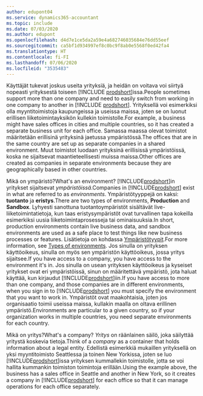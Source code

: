 ```yaml
---
author: edupont04
ms.service: dynamics365-accountant
ms.topic: include
ms.date: 07/03/2020
ms.author: edupont
ms.openlocfilehash: d4d7e1ce5da2a59e4a682746035684e76dd55eef
ms.sourcegitcommit: ca5bf1d934997ef8c0bc9f8ab0e5568f0ed42fa4
ms.translationtype: HT
ms.contentlocale: fi-FI
ms.lasthandoff: 07/06/2020
ms.locfileid: "3535483"
---
```

<span data-ttu-id="d0d17-101">Käyttäjät tukevat joskus useita yrityksiä, ja heidän on voitava voi siirtyä nopeasti yrityksestä toiseen [!INCLUDE [prodshort](prodshort.md)]issa.</span><span class="sxs-lookup"><span data-stu-id="d0d17-101">People sometimes support more than one company and need to easily switch from working in one company to another in [!INCLUDE [prodshort](prodshort.md)].</span></span> <span data-ttu-id="d0d17-102">Yrityksellä voi esimerkiksi olla myyntitoimistoja kaupungeissa ja useissa maissa, joten se on luonut erillisen liiketoimintayksikön kullekin toimistolle.</span><span class="sxs-lookup"><span data-stu-id="d0d17-102">For example, a business might have sales offices in cities and multiple countries, so it has created a separate business unit for each office.</span></span> <span data-ttu-id="d0d17-103">Samassa maassa olevat toimistot määritetään erillisinä yrityksinä jaetussa ympäristössä.</span><span class="sxs-lookup"><span data-stu-id="d0d17-103">The offices that are in the same country are set up as separate companies in a shared environment.</span></span> <span data-ttu-id="d0d17-104">Muut toimistot luodaan yrityksinä erillisissä ympäristöissä, koska ne sijaitsevat maantieteellisesti muissa maissa.</span><span class="sxs-lookup"><span data-stu-id="d0d17-104">Other offices are created as companies in separate environments because they are geographically based in other countries.</span></span>  

<span data-ttu-id="d0d17-105">Mikä on ympäristö?</span><span class="sxs-lookup"><span data-stu-id="d0d17-105">What's an environment?</span></span> <span data-ttu-id="d0d17-106">[!INCLUDE[prodshort](prodshort.md)]in yritykset sijaitsevat *ympäristöissä*.</span><span class="sxs-lookup"><span data-stu-id="d0d17-106">Companies in [!INCLUDE[prodshort](prodshort.md)] exist in what are referred to as *environments*.</span></span> <span data-ttu-id="d0d17-107">Ympäristötyyppejä on kaksi: **tuotanto** ja **eristys**.</span><span class="sxs-lookup"><span data-stu-id="d0d17-107">There are two types of environments, **Production** and **Sandbox**.</span></span> <span data-ttu-id="d0d17-108">Lyhyesti sanottuna tuotantoympäristöt sisältävät live-liiketoimintatietoja, kun taas eristysympäristöt ovat turvallinen tapa kokeilla esimerkiksi uusia liiketoimintaprosesseja tai ominaisuuksia.</span><span class="sxs-lookup"><span data-stu-id="d0d17-108">In short, production environments contain live business data, and sandbox environments are used as a safe place to test things like new business processes or features.</span></span> <span data-ttu-id="d0d17-109">Lisätietoja on kohdassa [Ympäristötyypit](/dynamics365/business-central/dev-itpro/administration/tenant-admin-center-environments#types-of-environments).</span><span class="sxs-lookup"><span data-stu-id="d0d17-109">For more information, see [Types of environments](/dynamics365/business-central/dev-itpro/administration/tenant-admin-center-environments#types-of-environments).</span></span> <span data-ttu-id="d0d17-110">Jos sinulla on yrityksen käyttöoikeus, sinulla on myös sen ympäristön käyttöoikeus, jossa yritys sijaitsee.</span><span class="sxs-lookup"><span data-stu-id="d0d17-110">If you have access to a company, you have access to the environment it's in.</span></span> <span data-ttu-id="d0d17-111">Jos sinulla on usean yrityksen käyttöoikeus ja kyseiset yritykset ovat eri ympäristöissä, sinun on määritettävä ympäristö, jota haluat käyttää, kun kirjaudut [!INCLUDE[prodshort](prodshort.md)]iin.</span><span class="sxs-lookup"><span data-stu-id="d0d17-111">If you have access to more than one company, and those companies are in different environments, when you sign in to [!INCLUDE[prodshort](prodshort.md)] you must specify the environment that you want to work in.</span></span> <span data-ttu-id="d0d17-112">Ympäristöt ovat maakohtaisia, joten jos organisaatio toimii useissa maissa, kullakin maalla on oltava erillinen ympäristö.</span><span class="sxs-lookup"><span data-stu-id="d0d17-112">Environments are particular to a given country, so if your organization works in multiple countries, you need separate environments for each country.</span></span>  

<span data-ttu-id="d0d17-113">Mikä on yritys?</span><span class="sxs-lookup"><span data-stu-id="d0d17-113">What's a company?</span></span> <span data-ttu-id="d0d17-114">*Yritys* on räänlainen säilö, joka säilyttää yritystä koskevia tietoja.</span><span class="sxs-lookup"><span data-stu-id="d0d17-114">Think of a *company* as a container that holds information about a legal entity.</span></span> <span data-ttu-id="d0d17-115">Edellistä esimerkkiä mukaillen yrityksellä on yksi myyntitoimisto Seattlessa ja toinen New Yorkissa, joten se luo [!INCLUDE[prodshort](prodshort.md)]issa yrityksen kummallekin toimistolle, jotta se voi hallita kummankin toimiston toimintoja erillään.</span><span class="sxs-lookup"><span data-stu-id="d0d17-115">Using the example above, the business has a sales office in Seattle and another in New York, so it creates a company in [!INCLUDE[prodshort](prodshort.md)] for each office so that it can manage operations for each office separately.</span></span>  
